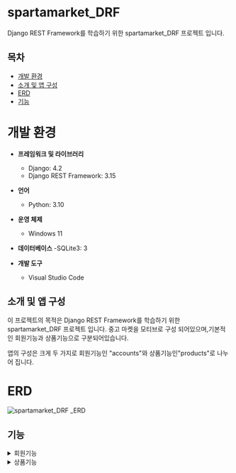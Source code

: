 # spartamarket_DRF

Django REST Framework를 학습하기 위한 spartamarket_DRF 프로젝트 입니다.


## 목차

- [개발 환경](#개발환경)
- [소개 및 앱 구성](#소개및앱구성)
- [ERD](#ERD)
- [기능](#기능)


# 개발 환경

- **프레임워크 및 라이브러리**
  - Django: 4.2
  - Django REST Framework: 3.15

- **언어**
  - Python: 3.10

- **운영 체제**
  - Windows 11

- **데이터베이스**
  -SQLite3: 3

- **개발 도구**
  - Visual Studio Code
 



## 소개 및 앱 구성

이 프로젝트의 목적은 Django REST Framework를 학습하기 위한 spartamarket_DRF 프로젝트 입니다.
중고 마켓을 모티브로 구성 되어있으며,기본적인 회원기능과 상품기능으로 구분되어있습니다.

앱의 구성은 크게 두 가지로 회원기능인 "accounts"와 상품기능인"products"로 나누어 집니다.

# ERD
![spartamarket_DRF _ERD](https://github.com/user-attachments/assets/dc4b490a-e554-4473-9ac1-2ba023ca8ef5)
## 기능
<details>
  <summary>회원기능</summary>
  1.회원가입
  
  ![화면 캡처 2024-09-10 165518](https://github.com/user-attachments/assets/aea2fe39-ea84-400b-b533-34d3da588cb3)
  2.로그인
  
  ![화면 캡처 2024-09-10 165628](https://github.com/user-attachments/assets/03d08466-2479-4591-b62c-a8d6a0a50b06)
  3.로그아웃
  
  ![화면 캡처 2024-09-10 165732](https://github.com/user-attachments/assets/df08f3fc-44ae-4289-833d-d6cf43198e24)
  4.프로필 조회
  
  ![화면 캡처 2024-09-10 165819](https://github.com/user-attachments/assets/02b64c02-49b4-48fb-83ae-a6b34a72a1bb)

</details>

<details>
  <summary>상품기능</summary>
  1.상품 올리기
  
  ![화면 캡처 2024-09-10 165936](https://github.com/user-attachments/assets/9b36495c-5d89-4c39-b533-5789455d642a)
  
  2.상품 리스트 조회
  
  ![image](https://github.com/user-attachments/assets/4fd7bf36-4751-4cbd-bc6c-28331f7ad006)
  
  3.상품 수정
  
  ![수정](https://github.com/user-attachments/assets/4389225b-6e90-4111-a8d6-d1b652e3e1ec)
  
  4.상품 삭제
  
  ![스크린샷 2024-09-10 014436](https://github.com/user-attachments/assets/c2f7818f-2840-48b2-b65d-190162162cd7)

</details>



